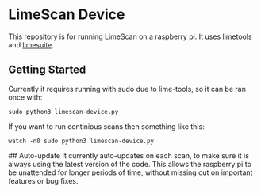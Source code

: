 # LimeScan Device
This repository is for running LimeScan on a raspberry pi. It uses [limetools](https://github.com/myriadrf/lime-tools) and [limesuite](https://github.com/myriadrf/LimeSuite).

## Getting Started
Currently it requires running with sudo due to lime-tools, so it can be ran once with:
```
sudo python3 limescan-device.py
```

If you want to run continious scans then something like this:
```
watch -n0 sudo python3 limescan-device.py
```

## Auto-update
It currently auto-updates on each scan, to make sure it is always using the latest version of the code. This allows the raspberry pi to be unattended for longer periods of time, without missing out on important features or bug fixes.